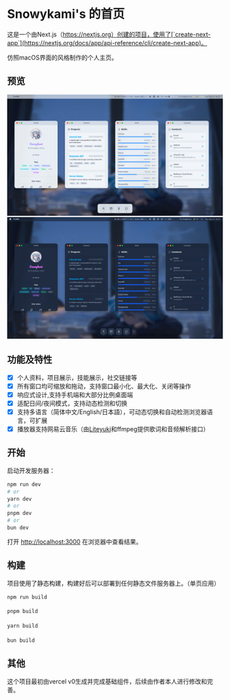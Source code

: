 # Snowykami's 的首页

这是一个由Next.js（https://nextjs.org）创建的项目，使用了[`create-next-app`](https://nextjs.org/docs/app/api-reference/cli/create-next-app)。

仿照macOS界面的风格制作的个人主页。

## 预览

<!-- START_PREVIEW_IMAGE -->
![白天预览](./images/preview-light.png)
![夜间预览](./images/preview-dark.png)
<!-- END_PREVIEW_IMAGE -->

## 功能及特性

- [x] 个人资料，项目展示，技能展示，社交链接等
- [x] 所有窗口均可缩放和拖动，支持窗口最小化、最大化、关闭等操作
- [x] 响应式设计,支持手机端和大部分比例桌面端
- [x] 适配日间/夜间模式，支持动态检测和切换
- [x] 支持多语言（简体中文/English/日本語），可动态切换和自动检测浏览器语言，可扩展
- [x] 播放器支持网易云音乐（由[Liteyuki](/LiteyukiStudio)和ffmpeg提供歌词和音频解析接口）

## 开始

启动开发服务器：

```bash
npm run dev
# or
yarn dev
# or
pnpm dev
# or
bun dev
```

打开 [http://localhost:3000](http://localhost:3000) 在浏览器中查看结果。

## 构建

项目使用了静态构建，构建好后可以部署到任何静态文件服务器上。（单页应用）

```bash
npm run build

pnpm build

yarn build

bun build
```

## 其他

这个项目最初由vercel v0生成并完成基础组件，后续由作者本人进行修改和完善。